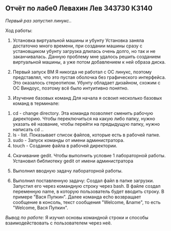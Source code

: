 ## Отчёт по лабе0 Левахин Лев 343730 КЗ140
*Первый раз запустил линукс..*

Ход работы:
1) Установка виртуальной машины и убунту
Установка заняла достаточно много времени, при создании машины сразу с установщиком убунту загрузка длилась очень долго, но так и не заканчивалась.
Данную проблему мне удалось решить созданием виртуальной машины, а уже потом добавлением к ней образа диска.

2) Первый запуск ВМ
Я никогда не работал с ОС линукс, поэтому представлял, что это пустая оболочка без графического интерфейса. Это оказалось стереотипом.
Убунту обладает дизайном, схожим с ОС Виндоус, поэтому всё было интуитивно понятно.

3) Изучение базовых команд
Для начала я освоил несколько базовых команд в терминале:
1. cd - change directory. Эта команда позволяет сменить рабочую директорию. Чтобы переключиться на какую либо папку, нужно указать её название, чтобы  перейти на предыдущую папку, нужно написать cd ..
2. ls - list. Показывает список файлов, которые есть в рабочей папке.
3. sudo - Запуск команды от имени администратора.
4. touch - Создание файла в рабочей директории.

4) Скачивание gedit. Чтобы выполнить условие 1 лабораторной работы.
Установил библиотеку gedit от имени администратора

5) Выполнил вводную задачу лабораторной работы.

6) Выполнил поставленную задачу:
Создал файл в папке загрузки. Запустил его через командную строку через bash. В файле создал переменную name, в которую пользователь будет вводить строку. В примере "Вася Пупкин". Далее команда echo возвращает сообщение в консоль, текст сообщения "Welcome, &name", то есть "Welcome, Вася Пупкин".

*Вывод по работе:*
Я изучил основы командной строки и способы взаимодействовать с пользователем через неё.

